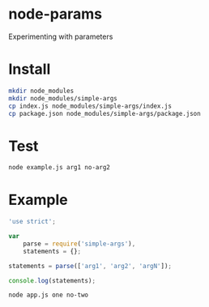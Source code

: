 # node-params
Experimenting with parameters

# Install
```bash
mkdir node_modules
mkdir node_modules/simple-args
cp index.js node_modules/simple-args/index.js
cp package.json node_modules/simple-args/package.json
```

# Test
```bash
node example.js arg1 no-arg2
```

# Example

```js
'use strict';

var
    parse = require('simple-args'),
    statements = {};

statements = parse(['arg1', 'arg2', 'argN']);

console.log(statements);
```

```bash
node app.js one no-two
```
